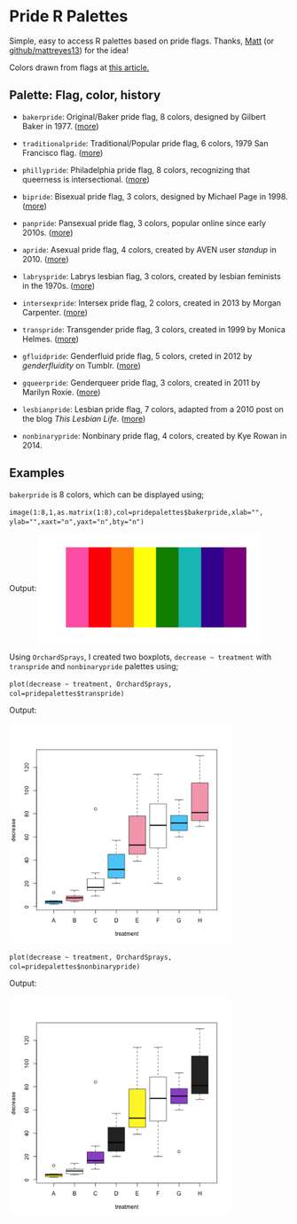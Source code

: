 # Pride R Palettes

Simple, easy to access R palettes based on pride flags.
Thanks, <a href="https://twitter.com/mlreyes_">Matt</a> (or <a href="https://github.com/mattreyes13">github/mattreyes13</a>) for the idea!

Colors drawn from flags at <a href="https://www.pride.com/pride/2018/6/13/complete-guide-queer-pride-flags-0">this article.</a>

## Palette: Flag, color, history
- `bakerpride`: Original/Baker pride flag, 8 colors, designed by Gilbert Baker in 1977. (<a href="https://en.wikipedia.org/wiki/Gilbert_Baker_(artist)">more</a>)

- `traditionalpride`: Traditional/Popular pride flag, 6 colors, 1979 San Francisco flag. (<a href="https://www.sftravel.com/article/brief-history-rainbow-flag">more</a>)

- `phillypride`: Philadelphia pride flag, 8 colors, recognizing that queerness is intersectional. (<a href="https://en.wikipedia.org/wiki/Rainbow_flag_(LGBT)#Variations">more</a>)

- `bipride`: Bisexual pride flag, 3 colors, designed by Michael Page in 1998. (<a href="https://www.thisisbiscuit.co.uk/hoisting-our-colours-a-brief-history-of-the-bisexual-pride-flag/">more</a>)

- `panpride`: Pansexual pride flag, 3 colors, popular online since early 2010s. (<a href="https://en.wikipedia.org/wiki/Pansexual_pride_flag">more</a>)

- `apride`: Asexual pride flag, 4 colors, created by AVEN user _standup_ in 2010. (<a href="http://www.asexualityarchive.com/the-asexuality-flag/">more</a>)

- `labryspride`: Labrys lesbian flag, 3 colors, created by lesbian feminists in the 1970s. (<a href="http://findinglesbians.blogspot.com/2013/08/labrys-tool-of-lesbian-feminism.html">more</a>)

- `intersexpride`: Intersex pride flag, 2 colors, created in 2013 by Morgan Carpenter. (<a href="https://en.wikipedia.org/wiki/Morgan_Carpenter">more</a>)

- `transpride`: Transgender pride flag, 3 colors, created in 1999 by Monica Helmes. (<a href="http://point5cc.com/the-history-of-the-transgender-flag/">more</a>)

- `gfluidpride`: Genderfluid pride flag, 5 colors, creted in 2012 by _genderfluidity_ on Tumblr. (<a href="https://genderfluidity.tumblr.com/post/28614422659/so-i-couldnt-find-a-flag-that">more</a>)

- `gqueerpride`: Genderqueer pride flag, 3 colors, created in 2011 by Marilyn Roxie. (<a href="https://genderqueerid.com/about-flag">more</a>)

- `lesbianpride`: Lesbian pride flag, 7 colors, adapted from a 2010 post on the blog _This Lesbian Life_. (<a href="https://en.wikipedia.org/wiki/Lesbian_flag">more</a>)

- `nonbinarypride`: Nonbinary pride flag, 4 colors, created by Kye Rowan in 2014.

## Examples
`bakerpride` is 8 colors, which can be displayed using;

`image(1:8,1,as.matrix(1:8),col=pridepalettes$bakerpride,xlab="",
      ylab="",xaxt="n",yaxt="n",bty="n")`

Output: <img src="/bakerpride.png" width="400" height="200" align=center>

Using `OrchardSprays`, I created two boxplots, `decrease ~ treatment` with `transpride` and `nonbinarypride` palettes using;

`plot(decrease ~ treatment, OrchardSprays, col=pridepalettes$transpride)`

Output:

<img src="/transorchard.png" width="400" align=center>

`plot(decrease ~ treatment, OrchardSprays, col=pridepalettes$nonbinarypride)`

Output:

<img src="/nonbinaryorchard.png" width="400" align=center>

